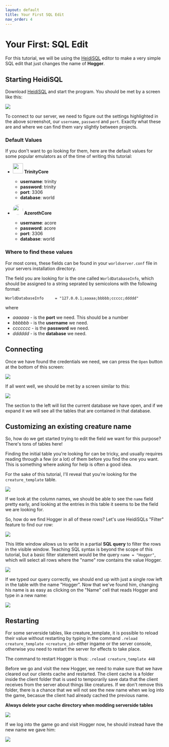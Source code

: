 ```yaml
---
layout: default
title: Your First SQL Edit
nav_order: 4
---
```


# Your First: SQL Edit

For this tutorial, we will be using the [HeidiSQL](https://www.heidisql.com/) editor to make a very simple SQL edit that just changes the name of **Hogger**.

## Starting HeidiSQL

Download [HeidiSQL](https://www.heidisql.com/installers/HeidiSQL_12.4.0.6659_Setup.exe) and start the program. You should be met by a screen like this:

<img class="mi ili80" src="https://i.imgur.com/GHJxW9X.png">

To connect to our server, we need to figure out the settings highlighted in the above screenshot, our `username`, `password` and `port`. Exactly what these are and where we can find them vary slightly between projects.

### Default Values

If you don't want to go looking for them, here are the default values for some popular emulators as of the time of writing this tutorial:

- <img width="32px" src="https://cdn.discordapp.com/icons/376073286427344897/d5538e2eea07f10103b6546eaeba76a7.png?size=240"> **TrinityCore**
    - **username**: trinity
    - **password**: trinity
    - **port**: 3306
    - **database**: world

- <img width="32px" style="border-radius: 50%;" src="https://cdn.discordapp.com/icons/217589275766685707/997a566468859317e9e22e9e782fb587.png?size=240"> **AzerothCore**
    - **username**: acore
    - **password**: acore
    - **port**: 3306
    - **database**: world

### Where to find these values

For most cores, these fields can be found in your `worldserver.conf` file in your servers installation directory.

The field you are looking for is the one called `WorldDatabaseInfo`, which should be assigned to a string seprated by semicolons with the following format:

```
WorldDatabaseInfo     = "127.0.0.1;aaaaa;bbbbb;ccccc;ddddd"
```

where

- *aaaaaa* - is the **port** we need. This should be a number
- *bbbbbb* - is the **username** we need.
- *ccccccc* - is the **password** we need.
- *dddddd* - is the **database** we need.

## Connecting

Once we have found the credentials we need, we can press the `Open` button at the bottom of this screen:

<img class="mi ili80" src="https://i.imgur.com/GKdSmX7.png">

If all went well, we should be met by a screen similar to this:

<img class="mi ili80" src="https://i.imgur.com/yj5vM5A.png">

The section to the left will list the current database we have open, and if we expand it we will see all the tables that are contained in that database.

## Customizing an existing creature name

So, how do we get started trying to edit the field we want for this purpose? There's tons of tables here!

Finding the initial table you're looking for can be tricky, and usually requires reading through a few (or a lot) of them before you find the one you want. This is something where asking for help is often a good idea.

For the sake of this tutorial, I'll reveal that you're looking for the `creature_template` table.

<img class="mi ili80" src="https://i.imgur.com/CIYWacT.png">

If we look at the column names, we should be able to see the `name` field pretty early, and looking at the entries in this table it seems to be the field we are looking for.

So, how do we find Hogger in all of these rows? Let's use HeidiSQLs "Filter" feature to find our row:

<img class="mi ili80" src="https://i.imgur.com/zAoHGea.png">

This little window allows us to write in a partial **SQL query** to filter the rows in the visible window. Teaching SQL syntax is beyond the scope of this tutorial, but a basic filter statement would be the query `name = "Hogger"`, which will select all rows where the "name" row contains the value Hogger.

<img class="mi ili80" src="https://i.imgur.com/XU1gfgl.png">

If we typed our query correctly, we should end up with just a single row left in the table with the name "Hogger". Now that we've found him, changing his name is as easy as clicking on the "Name" cell that reads Hogger and type in a new name:

<img class="mi ili80" src="https://i.imgur.com/TAuiqRM.png">

## Restarting

For some serverside tables, like creature_template, it is possible to reload their value without restarting by typing in the command `.reload creature_template <creature_id>` either ingame or the server console, otherwise you need to restart the server for effects to take place. 

The command to restart Hogger is thus: `.reload creature_template 448`

Before we go and visit the new Hogger, we need to make sure that we have cleared out our clients cache and restarted. The client cache is a folder inside the client folder that is used to temporarily save data that the client receives from the server about things like creatures. If we don't remove this folder, there is a chance that we will not see the new name when we log into the game, becasue the client had already cached the previous name.

**Always delete your cache directory when modding serverside tables**

<img class="mi ili80" src="https://i.imgur.com/yIOScHv.png">

If we log into the game go and visit Hogger now, he should instead have the new name we gave him:

<img class="mi ili80" src="https://i.imgur.com/HaWPTyA.png">